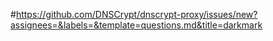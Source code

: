 #https://github.com/DNSCrypt/dnscrypt-proxy/issues/new?assignees=&labels=&template=questions.md&title=darkmark

